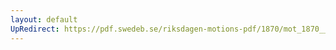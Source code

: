 ```yaml
---
layout: default
UpRedirect: https://pdf.swedeb.se/riksdagen-motions-pdf/1870/mot_1870__ak__00009/mot_1870__ak__00009_001.pdf
---
```

